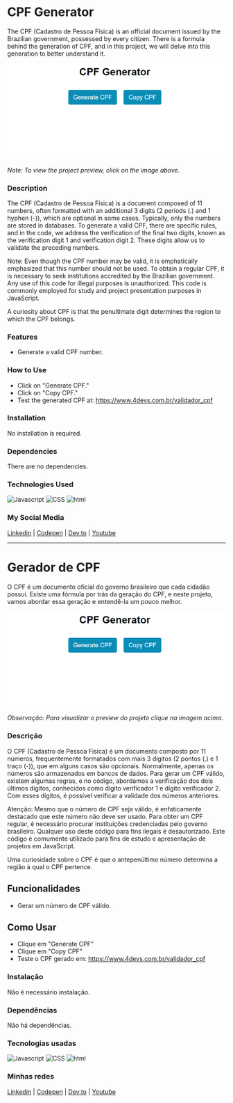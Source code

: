 # CPF Generator
The CPF (Cadastro de Pessoa Física) is an official document issued by the Brazilian government, possessed by every citizen. There is a formula behind the generation of CPF, and in this project, we will delve into this generation to better understand it.


[![Project Preview](./08_GeneratorCPF.gif "Click to access the Project preview.")](https://gleristoncastro.com.br/portfolio/github/preview/javascript_projects/08_GeneratorCPF/)

_Note: To view the project preview, click on the image above._

### Description
The CPF (Cadastro de Pessoa Física) is a document composed of 11 numbers, often formatted with an additional 3 digits (2 periods (.) and 1 hyphen (-)), which are optional in some cases. Typically, only the numbers are stored in databases. To generate a valid CPF, there are specific rules, and in the code, we address the verification of the final two digits, known as the verification digit 1 and verification digit 2. These digits allow us to validate the preceding numbers.

Note: Even though the CPF number may be valid, it is emphatically emphasized that this number should not be used. To obtain a regular CPF, it is necessary to seek institutions accredited by the Brazilian government. Any use of this code for illegal purposes is unauthorized. This code is commonly employed for study and project presentation purposes in JavaScript.

A curiosity about CPF is that the penultimate digit determines the region to which the CPF belongs.

### Features
- Generate a valid CPF number.

### How to Use
- Click on "Generate CPF."
- Click on "Copy CPF."
- Test the generated CPF at: https://www.4devs.com.br/validador_cpf

### Installation
No installation is required.

### Dependencies
There are no dependencies.

### Technologies Used
![Javascript](https://gleristoncastro.com.br//portfolio/github/preview/globalImages/javascript.svg)
![CSS](https://gleristoncastro.com.br/portfolio/github/preview/globalImages/css3.svg)
![html](https://gleristoncastro.com.br/portfolio/github/preview/globalImages/html5.svg)

### My Social Media
[Linkedin](https://www.linkedin.com/in/gleriston/) | [Codepen](https://codepen.io/GleristonCastro) | [Dev.to](https://dev.to/gleristoncastro) | [Youtube](https://www.youtube.com/@GleristonCastro)
______________________

# Gerador de CPF
O CPF é um documento oficial do governo brasileiro que cada cidadão possui. Existe uma fórmula por trás da geração do CPF, e neste projeto, vamos abordar essa geração e entendê-la um pouco melhor.

[![Preview do projeto](./08_GeneratorCPF.gif "Clique para acessar o preview do Projeto")](https://gleristoncastro.com.br/portfolio/github/preview/javascript_projects/08_GeneratorCPF/)


_Observação: Para visualizar o preview do projeto clique na imagem acima._


### Descrição
O CPF (Cadastro de Pessoa Física) é um documento composto por 11 números, frequentemente formatados com mais 3 dígitos (2 pontos (.) e 1 traço (-)), que em alguns casos são opcionais. Normalmente, apenas os números são armazenados em bancos de dados. Para gerar um CPF válido, existem algumas regras, e no código, abordamos a verificação dos dois últimos dígitos, conhecidos como dígito verificador 1 e dígito verificador 2. Com esses dígitos, é possível verificar a validade dos números anteriores.

Atenção: Mesmo que o número de CPF seja válido, é enfaticamente destacado que este número não deve ser usado. Para obter um CPF regular, é necessário procurar instituições credenciadas pelo governo brasileiro. Qualquer uso deste código para fins ilegais é desautorizado. Este código é comumente utilizado para fins de estudo e apresentação de projetos em JavaScript.

Uma curiosidade sobre o CPF é que o antepenúltimo número determina a região à qual o CPF pertence.

## Funcionalidades
- Gerar um número de CPF válido.

## Como Usar
- Clique em "Generate CPF"
- Clique em "Copy CPF"
- Teste o CPF gerado em: https://www.4devs.com.br/validador_cpf

### Instalação
Não é necessário instalação.

### Dependências
Não há dependências.

### Tecnologias usadas
![Javascript](https://gleristoncastro.com.br//portfolio/github/preview/globalImages/javascript.svg)
![CSS](https://gleristoncastro.com.br/portfolio/github/preview/globalImages/css3.svg)
![html](https://gleristoncastro.com.br/portfolio/github/preview/globalImages/html5.svg)

### Minhas redes
[Linkedin](https://www.linkedin.com/in/gleriston/) | [Codepen](https://codepen.io/GleristonCastro) | [Dev.to](https://dev.to/gleristoncastro) | [Youtube](https://www.youtube.com/@GleristonCastro)